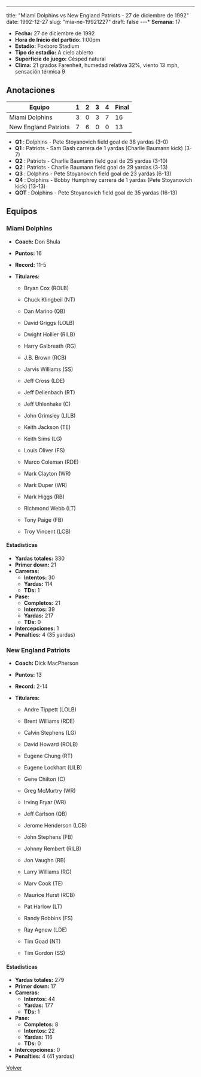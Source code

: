 ---
title: "Miami Dolphins vs New England Patriots - 27 de diciembre de 1992"
date: 1992-12-27
slug: "mia-ne-19921227"
draft: false
---* **Semana:** 17
* **Fecha:** 27 de diciembre de 1992
* **Hora de Inicio del partido:** 1:00pm
* **Estadio:** Foxboro Stadium
* **Tipo de estadio:** A cielo abierto
* **Superficie de juego:** Césped natural
* **Clima:** 21 grados Farenheit, humedad relativa 32%, viento 13 mph, sensación térmica 9




## Anotaciones
| Equipo | 1 | 2 | 3 | 4 | Final |
|--------|---|---|---|---|-------|
| Miami Dolphins  | 3 | 0 | 3 | 7  | 16 |
| New England Patriots  | 7 | 6 | 0 | 0  | 13 |
* **Q1** : Dolphins - Pete Stoyanovich field goal de 38 yardas (3-0)
* **Q1** : Patriots - Sam Gash carrera de 1 yardas (Charlie Baumann kick) (3-7)
* **Q2** : Patriots - Charlie Baumann field goal de 25 yardas (3-10)
* **Q2** : Patriots - Charlie Baumann field goal de 29 yardas (3-13)
* **Q3** : Dolphins - Pete Stoyanovich field goal de 23 yardas (6-13)
* **Q4** : Dolphins - Bobby Humphrey carrera de 1 yardas (Pete Stoyanovich kick) (13-13)
* **QOT** : Dolphins - Pete Stoyanovich field goal de 35 yardas (16-13)


## Equipos


### Miami Dolphins
* **Coach:** Don Shula
* **Puntos:** 16
* **Record:** 11-5
* **Titulares:** 

  * Bryan Cox (ROLB) 

  * Chuck Klingbeil (NT) 

  * Dan Marino (QB) 

  * David Griggs (LOLB) 

  * Dwight Hollier (RILB) 

  * Harry Galbreath (RG) 

  * J.B. Brown (RCB) 

  * Jarvis Williams (SS) 

  * Jeff Cross (LDE) 

  * Jeff Dellenbach (RT) 

  * Jeff Uhlenhake (C) 

  * John Grimsley (LILB) 

  * Keith Jackson (TE) 

  * Keith Sims (LG) 

  * Louis Oliver (FS) 

  * Marco Coleman (RDE) 

  * Mark Clayton (WR) 

  * Mark Duper (WR) 

  * Mark Higgs (RB) 

  * Richmond Webb (LT) 

  * Tony Paige (FB) 

  * Troy Vincent (LCB) 

#### Estadísticas
* **Yardas totales:** 330
* **Primer down:** 21
* **Carreras:**
  * **Intentos:** 30
  * **Yardas:** 114
  * **TDs:** 1
* **Pase:**
  * **Completos:** 21
  * **Intentos:** 39
  * **Yardas:** 217
  * **TDs:** 0
* **Intercepciones:** 1
* **Penalties:** 4 (35 yardas)

### New England Patriots
* **Coach:** Dick MacPherson
* **Puntos:** 13
* **Record:** 2-14
* **Titulares:** 

  * Andre Tippett (LOLB) 

  * Brent Williams (RDE) 

  * Calvin Stephens (LG) 

  * David Howard (ROLB) 

  * Eugene Chung (RT) 

  * Eugene Lockhart (LILB) 

  * Gene Chilton (C) 

  * Greg McMurtry (WR) 

  * Irving Fryar (WR) 

  * Jeff Carlson (QB) 

  * Jerome Henderson (LCB) 

  * John Stephens (FB) 

  * Johnny Rembert (RILB) 

  * Jon Vaughn (RB) 

  * Larry Williams (RG) 

  * Marv Cook (TE) 

  * Maurice Hurst (RCB) 

  * Pat Harlow (LT) 

  * Randy Robbins (FS) 

  * Ray Agnew (LDE) 

  * Tim Goad (NT) 

  * Tim Gordon (SS) 

#### Estadísticas
* **Yardas totales:** 279
* **Primer down:** 17
* **Carreras:**
  * **Intentos:** 44
  * **Yardas:** 177
  * **TDs:** 1
* **Pase:**
  * **Completos:** 8
  * **Intentos:** 22
  * **Yardas:** 116
  * **TDs:** 0
* **Intercepciones:** 0
* **Penalties:** 4 (41 yardas)


[Volver](/historia/1992)
